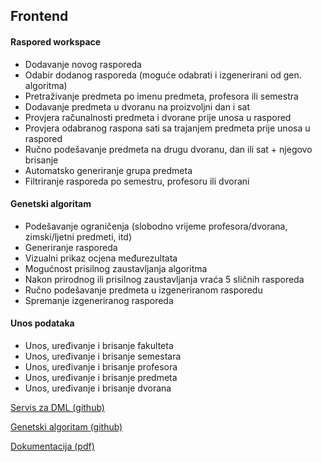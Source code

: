 ## Frontend

#### Raspored workspace
* Dodavanje novog rasporeda
* Odabir dodanog rasporeda (moguće odabrati i izgenerirani od gen. algoritma)
* Pretraživanje predmeta po imenu predmeta, profesora ili semestra
* Dodavanje predmeta u dvoranu na proizvoljni dan i sat
* Provjera računalnosti predmeta i dvorane prije unosa u raspored
* Provjera odabranog raspona sati sa trajanjem predmeta prije unosa u raspored
* Ručno podešavanje predmeta na drugu dvoranu, dan ili sat + njegovo brisanje
* Automatsko generiranje grupa predmeta
* Filtriranje rasporeda po semestru, profesoru ili dvorani

#### Genetski algoritam
* Podešavanje ograničenja (slobodno vrijeme profesora/dvorana, zimski/ljetni predmeti, itd)
* Generiranje rasporeda
* Vizualni prikaz ocjena međurezultata
* Mogućnost prisilnog zaustavljanja algoritma
* Nakon prirodnog ili prisilnog zaustavljanja vraća 5 sličnih rasporeda
* Ručno podešavanje predmeta u izgeneriranom rasporedu
* Spremanje izgeneriranog rasporeda

#### Unos podataka
* Unos, uređivanje i brisanje fakulteta
* Unos, uređivanje i brisanje semestara
* Unos, uređivanje i brisanje profesora
* Unos, uređivanje i brisanje predmeta
* Unos, uređivanje i brisanje dvorana


[Servis za DML (github)](https://github.com/jjurinci/scheduler_dml)

[Genetski algoritam (github)](https://github.com/jjurinci/scheduler_solver)

[Dokumentacija (pdf)](https://zir.nsk.hr/islandora/object/unipu%3A5086/datastream/PDF/view)
